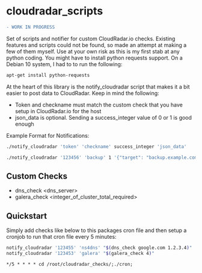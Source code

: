# cloudradar_scripts
```diff
- WORK IN PROGRESS
```

Set of scripts and notifier for custom CloudRadar.io checks. Existing features and scripts could not be found, so made an attempt at making a few of them myself. Use at your own risk as this is my first stab at any python coding. You might have to install python requests support. On a Debian 10 system, I had to to run the following:

```bash
apt-get install python-requests
```

At the heart of this library is the notify_cloudradar script that makes it a bit easier to post data to CloudRadar. Keep in mind the following:

- Token and checkname must match the custom check that you have setup in CloudRadar.io for the host
- json_data is optional. Sending a success_integer value of 0 or 1 is good enough

Example Format for Notifications:

```bash
./notify_cloudradar 'token' 'checkname' success_integer 'json_data'
```

```bash
./notify_cloudradar '123456' 'backup' 1 '{"target": "backup.example.com"}'
```
## Custom Checks

- dns_check <domain> <dns_server>
- galera_check <integer_of_cluster_total_required>

## Quickstart

Simply add checks like below to this packages cron file and then setup a cronjob to run that cron file every 5 minutes:

```bash
notify_cloudradar '123455' 'ns4dns' "$(dns_check google.com 1.2.3.4)"
notify_cloudradar '123453' 'galera' "$(galera_check 4)"
```

```
*/5 * * * * cd /root/cloudradar_checks/;./cron;
```
